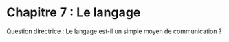 # Chapitre 7 : Le langage

Question directrice : Le langage est-il un simple moyen de communication ?

<script>subPages()</script>
